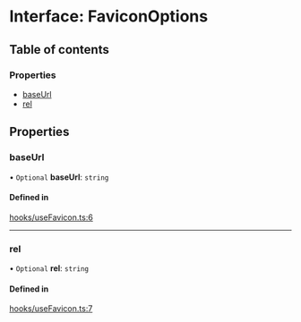 # Interface: FaviconOptions

## Table of contents

### Properties

- [baseUrl](FaviconOptions.md#baseurl)
- [rel](FaviconOptions.md#rel)

## Properties

### baseUrl

• `Optional` **baseUrl**: `string`

#### Defined in

[hooks/useFavicon.ts:6](https://github.com/iheyunfei/solid-ext/blob/d13f07d/packages/use/src/hooks/useFavicon.ts#L6)

___

### rel

• `Optional` **rel**: `string`

#### Defined in

[hooks/useFavicon.ts:7](https://github.com/iheyunfei/solid-ext/blob/d13f07d/packages/use/src/hooks/useFavicon.ts#L7)

